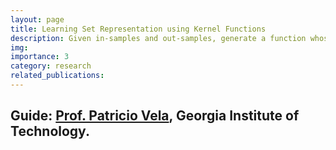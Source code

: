 ```yaml
---
layout: page
title: Learning Set Representation using Kernel Functions
description: Given in-samples and out-samples, generate a function whose level set gives a boundary
img: 
importance: 3
category: research
related_publications: 
---
```

Guide: [Prof. Patricio Vela](https://scholar.google.com/citations?user=qL6ycTgAAAAJ&hl=en), Georgia Institute of Technology.
- 